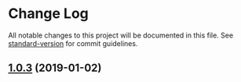 # Change Log

All notable changes to this project will be documented in this file. See [standard-version](https://github.com/conventional-changelog/standard-version) for commit guidelines.

<a name="1.0.3"></a>
## [1.0.3](https://github.com/jerexyz/wepy-plugin-aliyun-oss/compare/v1.0.0...v1.0.3) (2019-01-02)

